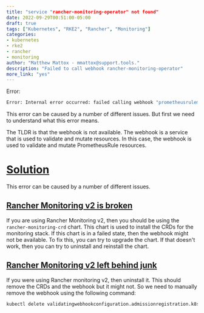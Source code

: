 ```yaml
---
title: "service "rancher-monitoring-operator" not found"
date: 2022-09-29T00:51:00-05:00
draft: true
tags: ["Kubernetes", "RKE2", "Rancher", "Monitoring"]
categories:
- kubernetes
- rke2
- rancher
- monitoring
author: "Matthew Mattox - mmattox@support.tools."
description: "Failed to call webhook rancher-monitoring-operator"
more_link: "yes"
---
```


Error:
```bash
Error: Internal error occurred: failed calling webhook "prometheusrulemutate.monitoring.coreos.com": failed to call webhook: Post "https://rancher-monitoring-operator.cattle-monitoring-system.svc:443/admission-prometheusrules/mutate?timeout=10s": service "rancher-monitoring-operator" not found
```

This error can be caused by a number of different issues. But first we need to understand what this error means.

The TLDR is that the webhook is not available. The webhook is a service that is used to validate and mutate resources. In this case, the webhook is used to validate and mutate PrometheusRule resources.

<!--more-->
# [Solution](#fix)
This error can be caused by a number of different issues.

## [Rancher Monitoring v2 is broken](#rancher-monitoring-v2-is-broken)

If you are using Rancher Monitoring v2, then you should be using the `rancher-monitoring-crd` chart. This chart is used to install the CRDs for the monitoring stack. If this chart is in a failed state, then the webhook might not be available. To fix this, you can try to upgrade the chart. If that doesn't work, then you can try to uninstall and reinstall the chart.

## [Rancher Monitoring v2 left behind junk](#rancher-monitoring-v2-left-behind-junk)

If you were using Rancher monitoring v2, then uninstall it. This should remove the CRDs and the webhook but it might not. So we need to manually remove the webhook using the following command:

```bash
kubectl delete validatingwebhookconfiguration.admissionregistration.k8s.io rancher-monitoring-admission
```